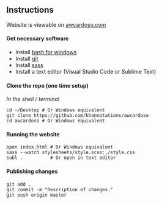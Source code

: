## Instructions

Website is viewable on [awcardoso.com](https://awcardoso.com)

#### Get necessary software

- Install [bash for windows](https://www.howtogeek.com/249966/how-to-install-and-use-the-linux-bash-shell-on-windows-10/)
- Install [git](https://git-scm.com/download/win)
- Install [sass](https://sass-lang.com/install)
- Install a text editor (Visual Studio Code or Sublime Text)

#### Clone the repo (one time setup)

_In the shell / terminal_
```
cd ~/Desktop # Or Windows equivalent
git clone https://github.com/khannotations/awcardoso
cd awcardoso # Or Windows equivalent
```

#### Running the website 

```
open index.html # Or Windows equivalent
sass --watch stylesheets/style.scss:./style.css
subl .          # Or open in text editor
```

#### Publishing changes

```
git add .
git commit -m "Description of changes."
git push origin master
```
